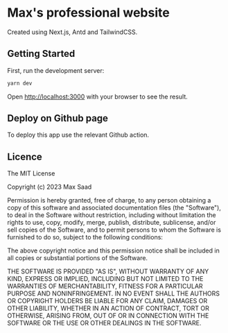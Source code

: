 Max's professional website
==========

Created using Next.js, Antd and TailwindCSS.

## Getting Started

First, run the development server:

```bash
yarn dev
```

Open [http://localhost:3000](http://localhost:3000) with your browser to see the result.

## Deploy on Github page

To deploy this app use the relevant Github action.

## Licence

The MIT License

Copyright (c) 2023 Max Saad

Permission is hereby granted, free of charge, to any person obtaining a copy of this software and associated documentation files (the "Software"), to deal in the Software without restriction, including without limitation the rights to use, copy, modify, merge, publish, distribute, sublicense, and/or sell copies of the Software, and to permit persons to whom the Software is furnished to do so, subject to the following conditions:

The above copyright notice and this permission notice shall be included in all copies or substantial portions of the Software.

THE SOFTWARE IS PROVIDED "AS IS", WITHOUT WARRANTY OF ANY KIND, EXPRESS OR IMPLIED, INCLUDING BUT NOT LIMITED TO THE WARRANTIES OF MERCHANTABILITY, FITNESS FOR A PARTICULAR PURPOSE AND NONINFRINGEMENT. IN NO EVENT SHALL THE AUTHORS OR COPYRIGHT HOLDERS BE LIABLE FOR ANY CLAIM, DAMAGES OR OTHER LIABILITY, WHETHER IN AN ACTION OF CONTRACT, TORT OR OTHERWISE, ARISING FROM, OUT OF OR IN CONNECTION WITH THE SOFTWARE OR THE USE OR OTHER DEALINGS IN THE SOFTWARE.
